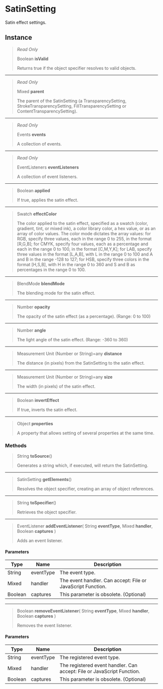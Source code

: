 # SatinSetting
Satin effect settings.

## Instance
> *Read Only* 
> 
> Boolean **isValid** 
>
> Returns true if the object specifier resolves to valid objects.
*** 
> *Read Only* 
> 
> Mixed **parent** 
>
> The parent of the SatinSetting (a TransparencySetting, StrokeTransparencySetting, FillTransparencySetting or ContentTransparencySetting).
*** 
> *Read Only* 
> 
> Events **events** 
>
> A collection of events.
*** 
> *Read Only* 
> 
> EventListeners **eventListeners** 
>
> A collection of event listeners.
*** 
> Boolean **applied** 
>
> If true, applies the satin effect.
*** 
> Swatch **effectColor** 
>
> The color applied to the satin effect, specified as a swatch (color, gradient, tint, or mixed ink), a color library color, a hex value, or as an array of color values. The color mode dictates the array values: for RGB, specify three values, each in the range 0 to 255, in the format [R,G,B]; for CMYK, specify four values, each as a percentage and each in the range 0 to 100, in the format [C,M,Y,K]; for LAB, specify three values in the format [L,A,B], with L in the range 0 to 100 and A and B in the range -128 to 127; for HSB, specify three colors in the format [H,S,B], with H in the range 0 to 360 and S and B as percentages in the range 0 to 100.
*** 
> BlendMode **blendMode** 
>
> The blending mode for the satin effect.
*** 
> Number **opacity** 
>
> The opacity of the satin effect (as a percentage). (Range: 0 to 100)
*** 
> Number **angle** 
>
> The light angle of the satin effect. (Range: -360 to 360)
*** 
> Measurement Unit (Number or String)=any **distance** 
>
> The distance (in pixels) from the SatinSetting to the satin effect.
*** 
> Measurement Unit (Number or String)=any **size** 
>
> The width (in pixels) of the satin effect.
*** 
> Boolean **invertEffect** 
>
> If true, inverts the satin effect.
*** 
> Object **properties** 
>
> A property that allows setting of several properties at the same time.

### Methods
> String **toSource**()
> 
> Generates a string which, if executed, will return the SatinSetting.
*** 
> SatinSetting **getElements**()
> 
> Resolves the object specifier, creating an array of object references.
*** 
> String **toSpecifier**()
> 
> Retrieves the object specifier.
*** 
> EventListener **addEventListener**( String **eventType**, Mixed **handler**, Boolean **captures** )
> 
> Adds an event listener.
#### Parameters
| Type | Name | Description |
|---|---|---|
| String | eventType | The event type. |
| Mixed | handler | The event handler. Can accept: File or JavaScript Function. |
| Boolean | captures | This parameter is obsolete. (Optional) |

*** 
> Boolean **removeEventListener**( String **eventType**, Mixed **handler**, Boolean **captures** )
> 
> Removes the event listener.
#### Parameters
| Type | Name | Description |
|---|---|---|
| String | eventType | The registered event type. |
| Mixed | handler | The registered event handler. Can accept: File or JavaScript Function. |
| Boolean | captures | This parameter is obsolete. (Optional) |


